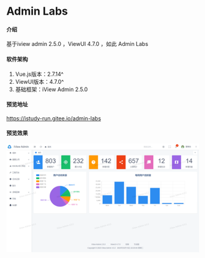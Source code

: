 # Admin Labs

#### 介绍
基于iview admin 2.5.0 ，ViewUI 4.7.0 ，如此 Admin Labs

#### 软件架构

1.  Vue.js版本：2.7.14^
2.  ViewUI版本：4.7.0^
3.  基础框架：iView Admin 2.5.0 

#### 预览地址
 https://istudy-run.gitee.io/admin-labs


#### 预览效果
![输入图片说明](preview.png)